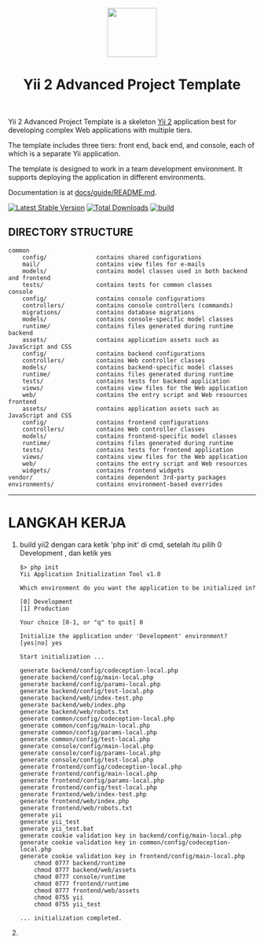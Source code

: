 <p align="center">
    <a href="https://github.com/yiisoft" target="_blank">
        <img src="https://avatars0.githubusercontent.com/u/993323" height="100px">
    </a>
    <h1 align="center">Yii 2 Advanced Project Template</h1>
    <br>
</p>

Yii 2 Advanced Project Template is a skeleton [Yii 2](http://www.yiiframework.com/) application best for
developing complex Web applications with multiple tiers.

The template includes three tiers: front end, back end, and console, each of which
is a separate Yii application.

The template is designed to work in a team development environment. It supports
deploying the application in different environments.

Documentation is at [docs/guide/README.md](docs/guide/README.md).

[![Latest Stable Version](https://img.shields.io/packagist/v/yiisoft/yii2-app-advanced.svg)](https://packagist.org/packages/yiisoft/yii2-app-advanced)
[![Total Downloads](https://img.shields.io/packagist/dt/yiisoft/yii2-app-advanced.svg)](https://packagist.org/packages/yiisoft/yii2-app-advanced)
[![build](https://github.com/yiisoft/yii2-app-advanced/workflows/build/badge.svg)](https://github.com/yiisoft/yii2-app-advanced/actions?query=workflow%3Abuild)

DIRECTORY STRUCTURE
-------------------

```
common
    config/              contains shared configurations
    mail/                contains view files for e-mails
    models/              contains model classes used in both backend and frontend
    tests/               contains tests for common classes    
console
    config/              contains console configurations
    controllers/         contains console controllers (commands)
    migrations/          contains database migrations
    models/              contains console-specific model classes
    runtime/             contains files generated during runtime
backend
    assets/              contains application assets such as JavaScript and CSS
    config/              contains backend configurations
    controllers/         contains Web controller classes
    models/              contains backend-specific model classes
    runtime/             contains files generated during runtime
    tests/               contains tests for backend application    
    views/               contains view files for the Web application
    web/                 contains the entry script and Web resources
frontend
    assets/              contains application assets such as JavaScript and CSS
    config/              contains frontend configurations
    controllers/         contains Web controller classes
    models/              contains frontend-specific model classes
    runtime/             contains files generated during runtime
    tests/               contains tests for frontend application
    views/               contains view files for the Web application
    web/                 contains the entry script and Web resources
    widgets/             contains frontend widgets
vendor/                  contains dependent 3rd-party packages
environments/            contains environment-based overrides
```
-------------------
# LANGKAH KERJA
1. build yii2 dengan cara ketik 'php init' di cmd, setelah itu pilih 0 Development , dan ketik yes
    ```
    $> php init 
    Yii Application Initialization Tool v1.0

    Which environment do you want the application to be initialized in?

    [0] Development
    [1] Production

    Your choice [0-1, or "q" to quit] 0

    Initialize the application under 'Development' environment? [yes|no] yes

    Start initialization ...

    generate backend/config/codeception-local.php
    generate backend/config/main-local.php
    generate backend/config/params-local.php
    generate backend/config/test-local.php
    generate backend/web/index-test.php
    generate backend/web/index.php
    generate backend/web/robots.txt
    generate common/config/codeception-local.php
    generate common/config/main-local.php
    generate common/config/params-local.php
    generate common/config/test-local.php
    generate console/config/main-local.php
    generate console/config/params-local.php
    generate console/config/test-local.php
    generate frontend/config/codeception-local.php
    generate frontend/config/main-local.php
    generate frontend/config/params-local.php
    generate frontend/config/test-local.php
    generate frontend/web/index-test.php
    generate frontend/web/index.php
    generate frontend/web/robots.txt
    generate yii
    generate yii_test
    generate yii_test.bat
    generate cookie validation key in backend/config/main-local.php
    generate cookie validation key in common/config/codeception-local.php
    generate cookie validation key in frontend/config/main-local.php
        chmod 0777 backend/runtime
        chmod 0777 backend/web/assets
        chmod 0777 console/runtime
        chmod 0777 frontend/runtime
        chmod 0777 frontend/web/assets
        chmod 0755 yii
        chmod 0755 yii_test

    ... initialization completed.
    ```
2. 

